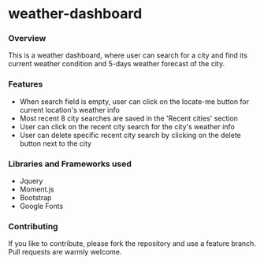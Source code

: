 # weather-dashboard

### Overview
This is a weather dashboard, where user can search for a city and find its current weather condition and 5-days weather forecast of the city.

### Features
* When search field is empty, user can click on the locate-me button for current location's weather info
* Most recent 8 city searches are saved in the 'Recent cities' section
* User can click on the recent city search for the city's weather info
* User can delete specific recent city search by clicking on the delete button next to the city

### Libraries and Frameworks used
* Jquery
* Moment.js
* Bootstrap
* Google Fonts


### Contributing
If you like to contribute, please fork the repository and use a feature branch. Pull requests are warmly welcome.